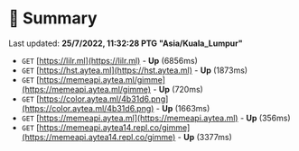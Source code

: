 # 📖 Summary
Last updated: **25/7/2022, 11:32:28 PTG "Asia/Kuala_Lumpur"**

- `GET` [https://lilr.ml](https://lilr.ml) - **Up** (6856ms)
- `GET` [https://hst.aytea.ml](https://hst.aytea.ml) - **Up** (1873ms)
- `GET` [https://memeapi.aytea.ml/gimme](https://memeapi.aytea.ml/gimme) - **Up** (720ms)
- `GET` [https://color.aytea.ml/4b31d6.png](https://color.aytea.ml/4b31d6.png) - **Up** (1663ms)
- `GET` [https://memeapi.aytea.ml](https://memeapi.aytea.ml) - **Up** (356ms)
- `GET` [https://memeapi.aytea14.repl.co/gimme](https://memeapi.aytea14.repl.co/gimme) - **Up** (3377ms)
